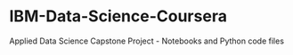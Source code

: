 # IBM-Data-Science-Coursera
Applied Data Science Capstone Project - Notebooks and Python code files

